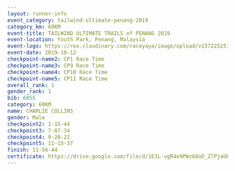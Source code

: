 ```yaml
---
layout: runner-info 
event_category: tailwind-ultimate-penang-2019 
category_km: 60KM 
event-title: TAILWIND ULTIMATE TRAILS of PENANG 2019 
event-location: Youth Park, Penang, Malaysia 
event-logo: https://res.cloudinary.com/raceyaya/image/upload/v1572252513/logo/utop-2019_h9tzys.jpg 
event-date: 2019-10-12 
checkpoint-name2: CP1 Race Time 
checkpoint-name3: CP9 Race Time 
checkpoint-name4: CP10 Race Time 
checkpoint-name5: CP11 Race Time 
overall_rank: 1
gender_rank: 1
bib: 6055
category: 60KM
name: CHARLIE COLLINS
gender: Male
checkpoint2: 1-15-44
checkpoint3: 7-07-34
checkpoint4: 9-20-22
checkpoint5: 11-15-37
finish: 11-56-44
certificate: https://drive.google.com/file/d/1E3L-vgR4e9PWz68oD_ZlPjaUBwfyFYmJ/view?usp=sharing
---
```

